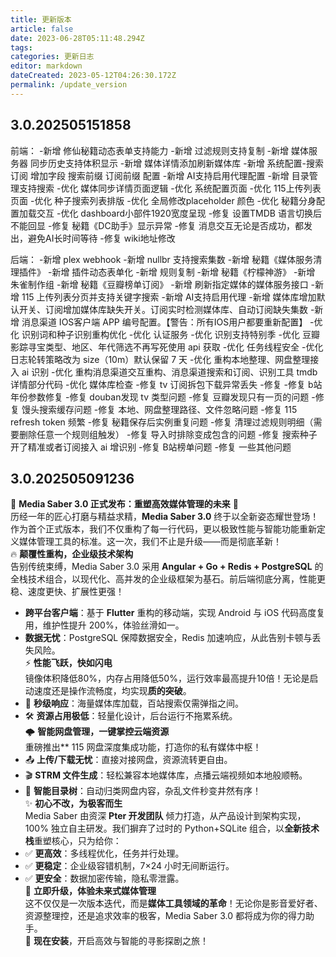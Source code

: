 ```yaml
---
title: 更新版本
article: false
date: 2023-06-28T05:11:48.294Z
tags:
categories: 更新日志
editor: markdown
dateCreated: 2023-05-12T04:26:30.172Z
permalink: /update_version
---
```

## 3.0.202505151858
前端：
-新增 修仙秘籍动态表单支持能力
-新增 过滤规则支持复制
-新增 媒体服务器 同步历史支持体积显示
-新增 媒体详情添加刷新媒体库
-新增 系统配置-搜索订阅 增加字段 搜索前缀 订阅前缀 配置
-新增 AI支持启用代理配置
-新增 目录管理支持搜索
-优化 媒体同步详情页面逻辑
-优化 系统配置页面
-优化 115上传列表页面
-优化 种子搜索列表排版
-优化 全局修改placeholder 颜色
-优化 秘籍分身配置加载交互
-优化 dashboard小部件1920宽度呈现
-修复 设置TMDB 语言切换后不能回显
-修复 秘籍《DC助手》显示异常
-修复 消息交互无论是否成功，都发出，避免AI长时间等待
-修复 wiki地址修改 

后端：
-新增 plex webhook
-新增 nullbr 支持搜索集数
-新增 秘籍《媒体服务清理插件》
-新增 插件动态表单化
-新增 规则复制
-新增 秘籍《柠檬神游》
-新增 朱雀制作组
-新增 秘籍《豆瓣榜单订阅》
-新增 刷新指定媒体的媒体服务接口
-新增 115 上传列表分页并支持关键字搜索
-新增 AI支持启用代理
-新增 媒体库增加默认开关、订阅增加媒体库缺失开关。订阅实时检测媒体库、自动订阅缺失集数
-新增  消息渠道 IOS客户端 APP 编号配置。【警告：所有IOS用户都要重新配置】
-优化 识别词和种子识别重构优化
-优化 认证服务
-优化 识别支持特别季
-优化 豆瓣影踪寻宝类型、地区、年代筛选不再写死使用 api 获取
-优化 任务线程安全
-优化 日志轮转策略改为 size（10m）默认保留 7 天
-优化 重构本地整理、网盘整理接入 ai 识别
-优化 重构消息渠道交互重构、消息渠道搜索和订阅、识别工具 tmdb 详情部分代码
-优化 媒体库检查
-修复 tv 订阅拆包下载异常丢失
-修复 
-修复 b站年份参数修复
-修复 douban发现 tv 类型问题
-修复 豆瓣发现只有一页的问题
-修复 馒头搜索缓存问题
-修复 本地、网盘整理路径、文件忽略问题
-修复 115 refresh token 频繁
-修复 秘籍保存后实例重复问题
-修复 清理过滤规则明细（需要删除任意一个规则组触发）
-修复 导入时排除变成包含的问题
-修复 搜索种子开了精准或者订阅接入 ai 增识别
-修复 B站榜单问题
-修复 一些其他问题

## 3.0.202505091236
🚀 **Media Saber 3.0 正式发布：重塑高效媒体管理的未来** 🚀    
历经一年的匠心打磨与精益求精，**Media Saber 3.0** 终于以全新姿态耀世登场！作为首个正式版本，我们不仅重构了每一行代码，更以极致性能与智能功能重新定义媒体管理工具的标准。这一次，我们不止是升级——而是彻底革新！    
 🔥 **颠覆性重构，企业级技术架构**   
告别传统束缚，Media Saber 3.0 采用 **Angular + Go + Redis + PostgreSQL** 的全栈技术组合，以现代化、高并发的企业级框架为基石。前后端彻底分离，性能更稳、速度更快、扩展性更强！    
- **跨平台客户端**：基于 **Flutter** 重构的移动端，实现 Android 与 iOS 代码高度复用，维护性提升 200%，体验丝滑如一。   
- **数据无忧**：PostgreSQL 保障数据安全，Redis 加速响应，从此告别卡顿与丢失风险。    
 ⚡ **性能飞跃，快如闪电**   
镜像体积降低80%，内存占用降低50%，运行效率最高提升10倍！无论是启动速度还是操作流畅度，均实现**质的突破**。   
- 🚄 **秒级响应**：海量媒体库加载，百站搜索仅需弹指之间。   
- 🛠️ **资源占用极低**：轻量化设计，后台运行不拖累系统。    
 🌩️ **智能网盘管理，一键掌控云端资源**   
重磅推出** 115 网盘深度集成功能，打造你的私有媒体中枢！   
- 📤 **上传/下载无忧**：直接对接网盘，资源流转更自由。   
- 🎬 **STRM 文件生成**：轻松兼容本地媒体库，点播云端视频如本地般顺畅。  
 - 🌳 **智能目录树**：自动归类网盘内容，杂乱文件秒变井然有序！    
 ✨ **初心不改，为极客而生**   
Media Saber 由资深 **Pter 开发团队** 倾力打造，从产品设计到架构实现，100% 独立自主研发。我们摒弃了过时的 Python+SQLite 组合，以**全新技术栈**重塑核心，只为给你：   
- ✅ **更高效**：多线程优化，任务并行处理。   
- ✅ **更稳定**：企业级容错机制，7×24 小时无间断运行。   
- ✅ **更安全**：数据加密传输，隐私零泄露。    
 🌟 **立即升级，体验未来式媒体管理**   
这不仅仅是一次版本迭代，而是**媒体工具领域的革命**！无论你是影音爱好者、资源整理控，还是追求效率的极客，Media Saber 3.0 都将成为你的得力助手。   
 📲 **现在安装**，开启高效与智能的寻影探剧之旅！   

